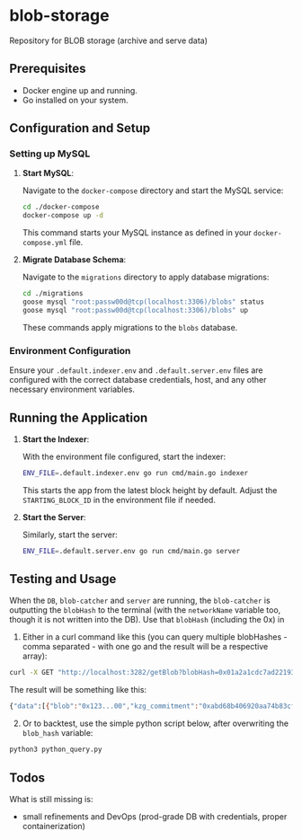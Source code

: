 # blob-storage

Repository for BLOB storage (archive and serve data)

## Prerequisites

- Docker engine up and running.
- Go installed on your system.

## Configuration and Setup

### Setting up MySQL

1. **Start MySQL**:

   Navigate to the `docker-compose` directory and start the MySQL service:

   ```bash
   cd ./docker-compose
   docker-compose up -d
   ```

   This command starts your MySQL instance as defined in your `docker-compose.yml` file.

2. **Migrate Database Schema**:

   Navigate to the `migrations` directory to apply database migrations:

   ```bash
   cd ./migrations
   goose mysql "root:passw00d@tcp(localhost:3306)/blobs" status
   goose mysql "root:passw00d@tcp(localhost:3306)/blobs" up
   ```

   These commands apply migrations to the `blobs` database.

### Environment Configuration

Ensure your `.default.indexer.env` and `.default.server.env` files are configured with the correct database credentials, host, and any other necessary environment variables.

## Running the Application

1. **Start the Indexer**:

   With the environment file configured, start the indexer:

   ```bash
   ENV_FILE=.default.indexer.env go run cmd/main.go indexer
   ```

   This starts the app from the latest block height by default. Adjust the `STARTING_BLOCK_ID` in the environment file if needed.

2. **Start the Server**:

   Similarly, start the server:

   ```bash
   ENV_FILE=.default.server.env go run cmd/main.go server
   ```

## Testing and Usage

When the `DB`, `blob-catcher` and `server` are running, the `blob-catcher` is outputting the `blobHash` to the terminal (with the `networkName` variable too, though it is not written into the DB). Use that `blobHash` (including the 0x) in

1. Either in a curl command like this (you can query multiple blobHashes - comma separated - with one go and the result will be a respective array):

```bash
curl -X GET "http://localhost:3282/getBlob?blobHash=0x01a2a1cdc7ad221934061642a79a760776a013d0e6fa1a1c6b642ace009c372a,0xWRONG_HASH"
```

The result will be something like this:

```bash
{"data":[{"blob":"0x123...00","kzg_commitment":"0xabd68b406920aa74b83cf19655f1179d373b5a8cba21b126b2c18baf2096c8eb9ab7116a89b375546a3c30038485939e"}, {"blob":"NOT_FOUND","kzg_commitment":"NOT_FOUND"}]}
```

2. Or to backtest, use the simple python script below, after overwriting the `blob_hash` variable:

```bash
python3 python_query.py
```

## Todos

What is still missing is:

- small refinements and DevOps (prod-grade DB with credentials, proper containerization)
